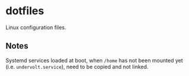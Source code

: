 # dotfiles

Linux configuration files.

## Notes

Systemd services loaded at boot, when `/home` has not been mounted yet (i.e. `undervolt.service`), need to be copied and not linked.
